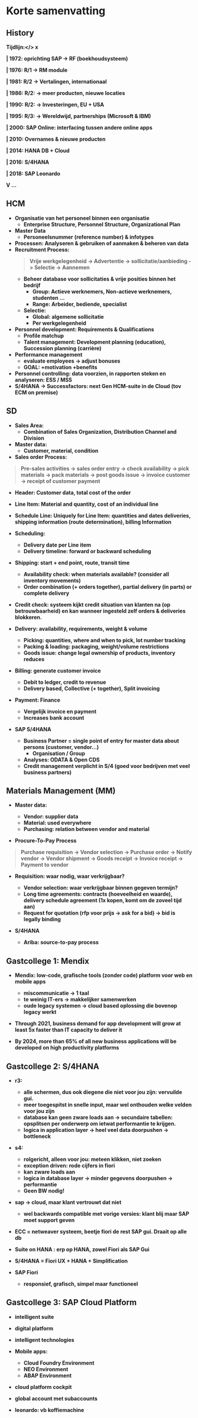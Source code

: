 # Korte samenvatting
## History
<b>Tijdlijn:</> 
x

 | 1972: oprichting SAP -> RF (boekhoudsysteem)

 | 1976: R/1 -> RM module

 | 1981: R/2 -> Vertalingen, internationaal

 | 1986: R/2: -> meer producten, nieuwe locaties

 | 1990: R/2: -> Investeringen, EU + USA

 | 1995: R/3: -> Wereldwijd, partnerships (Microsoft & IBM)

 | 2000: SAP Online: interfacing tussen andere online apps

 | 2010: Overnames & nieuwe producten

 | 2014: HANA DB + Cloud

 | 2016: S/4HANA

 | 2018: SAP Leonardo

V …

## HCM
- <b>Organisatie</b> van het personeel binnen een organisatie
    - Enterprise Structure, Personnel Structure, Organizational Plan
- <b>Master Data</b>
    - Personeelsnummer (reference number) & infotypes
- <b>Processen:</b> Analyseren & gebruiken of aanmaken & beheren van data
- <b>Recruitment Process:</b>
    > Vrije werkgelegenheid -> Advertentie -> sollicitatie/aanbieding -> Selectie -> Aannemen
    - Beheer database voor sollicitaties & vrije posities binnen het bedrijf
	    - Group: Actieve werknemers, Non-actieve werknemers, studenten …
	    - Range: Arbeider, bediende, specialist
    - Selectie: 
	    - Global: algemene sollicitatie
	    - Per werkgelegenheid
- <b>Personnel development:</b> Requirements & Qualifications
    - Profile matchup
    - Talent management: Development planning (education), Succession planning (carrière)
- <b>Performance management</b>
	- evaluate employees -> adjust bonuses
	- GOAL: +motivation +benefits
- <b>Personnel controlling:</b> data voorzien, in rapporten steken en analyseren: ESS / MSS
- <b>S/4HANA</b> -> Successfactors: next Gen HCM-suite in de Cloud (tov ECM on premise)

## SD
- <b>Sales Area:</b>
    - Combination of Sales Organization, Distribution Channel and Division
- <b>Master data:</b>
    - Customer, material, condition
- <b>Sales order Process:</b>
> Pre-sales activities -> sales order entry -> check availability -> pick materials -> pack materials -> post goods issue -> invoice customer -> receipt of customer payment

- Header: Customer data, total cost of the order
- Line Item: Material and quantity, cost of an individual line
- Schedule Line: Uniquely for Line Item: quantities and dates deliveries, shipping information (route determination), billing Information

- <b>Scheduling:</b>
	- Delivery date per Line item
	- Delivery timeline: forward or backward scheduling

- <b>Shipping:</b> start + end point, route, transit time
    - Availability check: when materials available? (consider all inventory movements)
    - Order combination (+ orders together), partial delivery (in parts) or complete delivery

- <b>Credit check:</b> systeem kijkt credit situation van klanten na (op betrouwbaarheid) en kan wanneer ingesteld zelf orders & deliveries blokkeren.

- <b>Delivery:</b> availability, requirements, weight & volume
    - Picking: quantities, where and when to pick, lot number tracking
    - Packing & loading:  packaging, weight/volume restrictions
    - Goods issue: change legal ownership of products, inventory reduces

- <b>Billing:</b> generate customer invoice
    - Debit to ledger, credit to revenue
    - Delivery based, Collective (+ together), Split invoicing

- <b>Payment:</b> Finance
    - Vergelijk invoice en payment
    - Increases bank account

- <b>SAP S/4HANA</b>
    - Business Partner = single point of entry for master data about persons (customer, vendor…)
        - Organisation / Group
    - Analyses: ODATA & Open CDS
    - Credit management verplicht in S/4 (goed voor bedrijven met veel business partners)

## Materials Management (MM)
- <b>Master data:</b>
    - Vendor: supplier data
    - Material: used everywhere
    - Purchasing: relation between vendor and material

- <b>Procure-To-Pay Process</b>
> Purchase requisition -> Vendor selection -> Purchase order -> Notify vendor -> Vendor shipment -> Goods receipt -> Invoice receipt -> Payment to vendor

- <b>Requisition:</b> waar nodig, waar verkrijgbaar?
    - Vendor selection: waar verkrijgbaar binnen gegeven termijn?
    - Long time agreements: contracts (hoeveelheid en waarde), delivery schedule agreement (1x kopen, komt om de zoveel tijd aan)
    - Request for quotation (rfp voor prijs -> ask for a bid) -> bid is legally binding

- <b>S/4HANA</b>
    - Ariba: source-to-pay process

## Gastcollege 1: Mendix
- Mendix: low-code, grafische tools (zonder code) platform voor web en mobile apps
    - miscommunicatie -> 1 taal
    - te weinig IT-ers -> makkelijker samenwerken
    - oude legacy systemen -> cloud based oplossing die bovenop legacy werkt

- Through 2021, business demand for app development will grow at least 5x faster than IT capacity to deliver it
- By 2024, more than 65% of all new business applications will be developed on high productivity platforms

## Gastcollege 2: S/4HANA
- r3: 
    - alle schermen, dus ook diegene die niet voor jou zijn: vervuilde gui. 
    - meer toegespitst in snelle input, maar wel onthouden welke velden voor jou zijn
    - database kan geen zware loads aan -> secundaire tabellen: opsplitsen per onderwerp om ietwat performantie te krijgen.
    - logica in application layer -> heel veel data doorpushen -> bottleneck

- s4: 
    - rolgericht, alleen voor jou: meteen klikken, niet zoeken
    - exception driven: rode cijfers in fiori
    - kan zware loads aan
    - logica in database layer -> minder gegevens doorpushen -> performantie
    - Geen BW nodig!

- sap → cloud, maar klant vertrouwt dat niet
    - wel backwards compatible met vorige versies: klant blij maar SAP moet support geven

- ECC = netweaver systeem, beetje fiori de rest SAP gui. Draait op alle db
- Suite on HANA : erp op HANA, zowel Fiori als SAP Gui
- S/4HANA = Fiori UX + HANA + Simplification

- SAP Fiori
    - responsief, grafisch, simpel maar functioneel

## Gastcollege 3: SAP Cloud Platform
- intelligent suite 
- digital platform 
- intelligent technologies

- Mobile apps:
    - Cloud Foundry Environment
    - NEO Environment
    - ABAP Environment

- cloud platform cockpit
- global account met subaccounts

- leonardo: vb koffiemachine